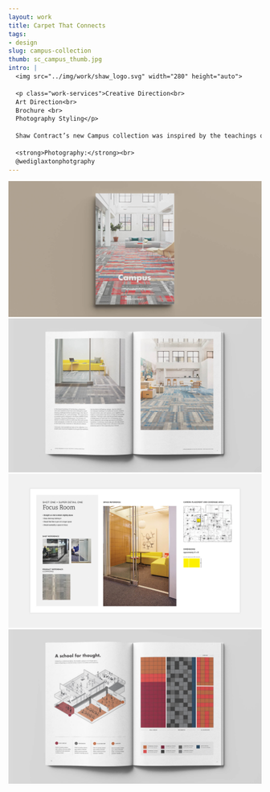 ```yaml
---
layout: work
title: Carpet That Connects
tags:
- design
slug: campus-collection
thumb: sc_campus_thumb.jpg
intro: |
  <img src="../img/work/shaw_logo.svg" width="280" height="auto">

  <p class="work-services">Creative Direction<br>
  Art Direction<br>
  Brochure <br>
  Photography Styling</p>

  Shaw Contract’s new Campus collection was inspired by the teachings of the Bauhaus, creating a dynamic collection that uses pattern and color in interchangeable ways. I worked with the product design team to develop photography assets and print materials for the product launch. This process started with the photography: location selection, space planning, styling recommendations, and day of shoot creative direction. Once the photography was complete, they were used for various marketing materials, including a product brochure.

  <strong>Photography:</strong><br>
  @wediglaxtonphotgraphy
---
```


![](../img/work/shaw_campus_1.jpg)
![](../img/work/shaw_campus_2.jpg)
![](../img/work/shaw_campus_3.jpg)
![](../img/work/shaw_campus_4.jpg)
